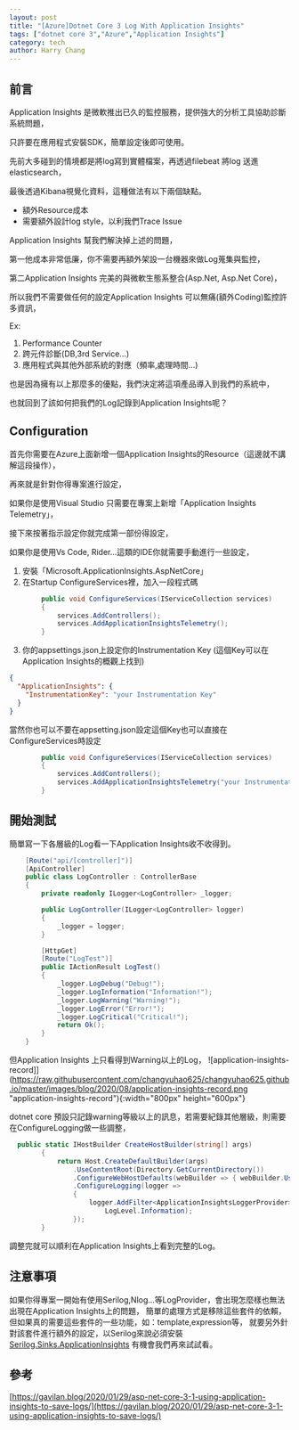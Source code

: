 ```yaml
---
layout: post
title: "[Azure]Dotnet Core 3 Log With Application Insights"
tags: ["dotnet core 3","Azure","Application Insights"]
category: tech
author: Harry Chang
---
```

## 前言

Application Insights 是微軟推出已久的監控服務，提供強大的分析工具協助診斷系統問題，

只許要在應用程式安裝SDK，簡單設定後即可使用。

先前大多碰到的情境都是將log寫到實體檔案，再透過filebeat 將log 送進elasticsearch，

最後透過Kibana視覺化資料，這種做法有以下兩個缺點。

  * 額外Resource成本
  * 需要額外設計log style，以利我們Trace Issue

Application Insights 幫我們解決掉上述的問題，

第一他成本非常低廉，你不需要再額外架設一台機器來做Log蒐集與監控，

第二Application Insights 完美的與微軟生態系整合(Asp.Net, Asp.Net Core)，

所以我們不需要做任何的設定Application Insights 可以無痛(額外Coding)監控許多資訊，

Ex:
  1. Performance Counter
  2. 跨元件診斷(DB,3rd Service...)
  3. 應用程式與其他外部系統的對應（頻率,處理時間...)

也是因為擁有以上那麼多的優點，我們決定將這項產品導入到我們的系統中，

也就回到了該如何把我們的Log記錄到Application Insights呢？

<!--more-->

## Configuration

首先你需要在Azure上面新增一個Application Insights的Resource（這邊就不講解這段操作），

再來就是針對你得專案進行設定，

如果你是使用Visual Studio 只需要在專案上新增「Application Insights Telemetry」，

接下來按著指示設定你就完成第一部份得設定，

如果你是使用Vs Code, Rider...這類的IDE你就需要手動進行一些設定，

1. 安裝「Microsoft.ApplicationInsights.AspNetCore」
2. 在Startup ConfigureServices裡，加入一段程式碼
~~~csharp
        public void ConfigureServices(IServiceCollection services)
        {
            services.AddControllers();
            services.AddApplicationInsightsTelemetry();
        }
~~~

3. 你的appsettings.json上設定你的Instrumentation Key (這個Key可以在Application Insights的概觀上找到)
~~~json
{
  "ApplicationInsights": {
    "InstrumentationKey": "your Instrumentation Key"
  }
}
~~~
當然你也可以不要在appsetting.json設定這個Key也可以直接在ConfigureServices時設定
~~~csharp
        public void ConfigureServices(IServiceCollection services)
        {
            services.AddControllers();
            services.AddApplicationInsightsTelemetry("your Instrumentation Key");
        }
~~~

## 開始測試

簡單寫一下各層級的Log看一下Application Insights收不收得到。
~~~csharp
    [Route("api/[controller]")]
    [ApiController]
    public class LogController : ControllerBase
    {
        private readonly ILogger<LogController> _logger;

        public LogController(ILogger<LogController> logger)
        {
            _logger = logger;
        }

        [HttpGet]
        [Route("LogTest")]
        public IActionResult LogTest()
        {
            _logger.LogDebug("Debug!");
            _logger.LogInformation("Information!");
            _logger.LogWarning("Warning!");
            _logger.LogError("Error!");
            _logger.LogCritical("Critical!");
            return Ok();
        }
    }
~~~

但Application Insights 上只看得到Warning以上的Log，
![application-insights-record]](https://raw.githubusercontent.com/changyuhao625/changyuhao625.github.io/master/images/blog/2020/08/application-insights-record.png "application-insights-record"){:width="800px" height="600px"}

dotnet core 預設只記錄warning等級以上的訊息，若需要紀錄其他層級，則需要在ConfigureLogging做一些調整，

~~~csharp
  public static IHostBuilder CreateHostBuilder(string[] args)
        {
            return Host.CreateDefaultBuilder(args)
                .UseContentRoot(Directory.GetCurrentDirectory())
                .ConfigureWebHostDefaults(webBuilder => { webBuilder.UseStartup<Startup>(); })
                .ConfigureLogging(logger =>
                {
                    logger.AddFilter<ApplicationInsightsLoggerProvider>("your name space",
                        LogLevel.Information);
                });
        }
~~~


調整完就可以順利在Application Insights上看到完整的Log。



## 注意事項
如果你得專案一開始有使用Serilog,Nlog...等LogProvider，會出現怎麼樣也無法出現在Application Insights上的問題，
簡單的處理方式是移除這些套件的依賴，但如果真的需要這些套件的一些功能，如：template,expression等，
就要另外針對該套件進行額外的設定，以Serilog來說必須安裝<a target="_blank" href="https://github.com/serilog/serilog-sinks-applicationinsights">Serilog.Sinks.ApplicationInsights</a>
有機會我們再來試試看。

## 參考
[https://gavilan.blog/2020/01/29/asp-net-core-3-1-using-application-insights-to-save-logs/](https://gavilan.blog/2020/01/29/asp-net-core-3-1-using-application-insights-to-save-logs/)
